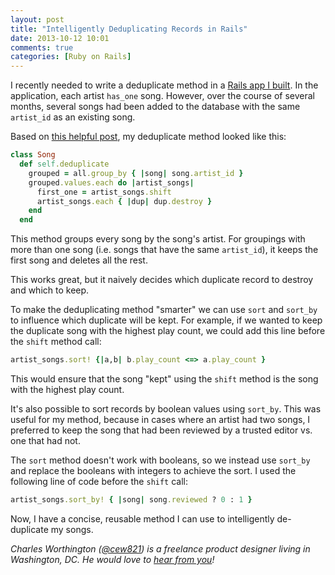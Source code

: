 ```yaml
---
layout: post
title: "Intelligently Deduplicating Records in Rails"
date: 2013-10-12 10:01
comments: true
categories: [Ruby on Rails]
---
```


I recently needed to write a deduplicate method in a [Rails app I built](http://www.preamp.fm). In the application, each artist `has_one` song. However, over the course of several months, several songs had been added to the database with the same `artist_id` as an existing song.

Based on [this helpful post](http://stackoverflow.com/questions/14124212/remove-duplicate-records-based-on-multiple-columns), my deduplicate method looked like this:

``` ruby Deduplicating Records with the Same Parent ID
class Song
  def self.deduplicate
    grouped = all.group_by { |song| song.artist_id }
    grouped.values.each do |artist_songs|
      first_one = artist_songs.shift
      artist_songs.each { |dup| dup.destroy }
    end
  end
```

This method groups every song by the song's artist. For groupings with more than one song (i.e. songs that have the same `artist_id`), it keeps the first song and deletes all the rest.

This works great, but it naively decides which duplicate record to destroy and which to keep.

To make the deduplicating method "smarter" we can use `sort` and `sort_by` to influence which duplicate will be kept. For example, if we wanted to keep the duplicate song with the highest play count, we could add this line before the `shift` method call:

```ruby
artist_songs.sort! {|a,b| b.play_count <=> a.play_count }
```

This would ensure that the song "kept" using the `shift` method is the song with the highest play count.

It's also possible to sort records by boolean values using `sort_by`. This was useful for my method, because in cases where an artist had two songs, I preferred to keep the song that had been reviewed by a trusted editor vs. one that had not.

The `sort` method doesn't work with booleans, so we instead use `sort_by` and replace the booleans with integers to achieve the sort. I used the following line of code before the `shift` call: 

```ruby
artist_songs.sort_by! { |song| song.reviewed ? 0 : 1 }
```

Now, I have a concise, reusable method I can use to intelligently de-duplicate my songs.

*Charles Worthington (<a href="http://www.twitter.com/cew821" title="Twitter">@cew821</a>) is a freelance product designer living in Washington, DC. He would love to <a href="mailto:%63%6f%6e%74%61%63%74@%67%72%61%79%64%75%63%6b%6c%61%62%73.%63%6f%6d" title="Email Us">hear from you</a>!*